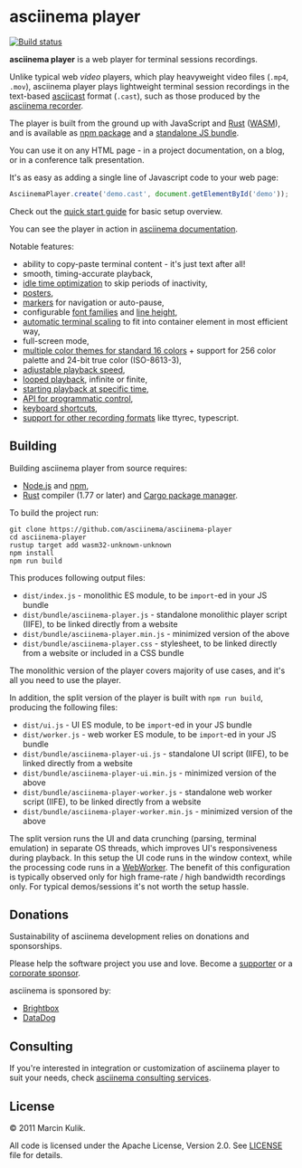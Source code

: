 # asciinema player

[![Build status](https://github.com/asciinema/asciinema-player/actions/workflows/build.yml/badge.svg)](https://github.com/asciinema/asciinema-player/actions/workflows/build.yml)

__asciinema player__ is a web player for terminal sessions recordings.

Unlike typical web _video_ players, which play heavyweight video files (`.mp4`,
`.mov`), asciinema player plays lightweight terminal session recordings in the
text-based [asciicast](https://docs.asciinema.org/manual/asciicast/v2/) format
(`.cast`), such as those produced by the [asciinema
recorder](https://docs.asciinema.org/manual/cli/).

The player is built from the ground up with JavaScript and
[Rust](https://www.rust-lang.org/) ([WASM](https://webassembly.org/)), and is
available as [npm package](https://www.npmjs.com/package/asciinema-player) and a
[standalone JS
bundle](https://github.com/asciinema/asciinema-player/releases/latest).

You can use it on any HTML page - in a project documentation, on a blog, or in a
conference talk presentation.

It's as easy as adding a single line of Javascript code to your web page:

```javascript
AsciinemaPlayer.create('demo.cast', document.getElementById('demo'));
```

Check out the [quick start
guide](https://docs.asciinema.org/manual/player/quick-start/) for basic setup
overview.

You can see the player in action in [asciinema
documentation](https://docs.asciinema.org/manual/player/).

Notable features:

* ability to copy-paste terminal content - it's just text after all!
* smooth, timing-accurate playback,
* [idle time optimization](https://docs.asciinema.org/manual/player/options/#idletimelimit) to skip periods of inactivity,
* [posters](https://docs.asciinema.org/manual/player/options/#poster),
* [markers](https://docs.asciinema.org/manual/player/markers/) for navigation or auto-pause,
* configurable [font families](https://docs.asciinema.org/manual/player/fonts/) and [line height](https://docs.asciinema.org/manual/player/options/#terminallineheight),
* [automatic terminal scaling](https://docs.asciinema.org/manual/player/options/#fit) to fit into container element in most efficient way,
* full-screen mode,
* [multiple color themes for standard 16 colors](https://docs.asciinema.org/manual/player/options/#theme) + support for 256 color palette and 24-bit true color (ISO-8613-3),
* [adjustable playback speed](https://docs.asciinema.org/manual/player/options/#speed),
* [looped playback](https://docs.asciinema.org/manual/player/options/#loop), infinite or finite,
* [starting playback at specific time](https://docs.asciinema.org/manual/player/options/#startat),
* [API for programmatic control](https://docs.asciinema.org/manual/player/api/),
* [keyboard shortcuts](https://docs.asciinema.org/manual/player/shortcuts/),
* [support for other recording formats](https://docs.asciinema.org/manual/player/parsers/) like ttyrec, typescript.

## Building

Building asciinema player from source requires:

- [Node.js](https://nodejs.org/) and [npm](https://www.npmjs.com/),
- [Rust](https://www.rust-lang.org/) compiler (1.77 or later) and [Cargo package
  manager](https://doc.rust-lang.org/cargo/).

To build the project run:

    git clone https://github.com/asciinema/asciinema-player
    cd asciinema-player
    rustup target add wasm32-unknown-unknown
    npm install
    npm run build

This produces following output files:

- `dist/index.js` - monolithic ES module, to be `import`-ed in your JS bundle
- `dist/bundle/asciinema-player.js` - standalone monolithic player script (IIFE), to be linked directly from a website
- `dist/bundle/asciinema-player.min.js` - minimized version of the above
- `dist/bundle/asciinema-player.css` - stylesheet, to be linked directly from a website or included in a CSS bundle

The monolithic version of the player covers majority of use cases, and it's all
you need to use the player.

In addition, the split version of the player is built with `npm run build`,
producing the following files:

- `dist/ui.js` - UI ES module, to be `import`-ed in your JS bundle
- `dist/worker.js` - web worker ES module, to be `import`-ed in your JS bundle
- `dist/bundle/asciinema-player-ui.js` - standalone UI script (IIFE), to be linked directly from a website
- `dist/bundle/asciinema-player-ui.min.js` - minimized version of the above
- `dist/bundle/asciinema-player-worker.js` - standalone web worker script (IIFE), to be linked directly from a website
- `dist/bundle/asciinema-player-worker.min.js` - minimized version of the above

The split version runs the UI and data crunching (parsing, terminal emulation)
in separate OS threads, which improves UI's responsiveness during playback. In
this setup the UI code runs in the window context, while the processing code
runs in a
[WebWorker](https://developer.mozilla.org/en-US/docs/Web/API/Web_Workers_API).
The benefit of this configuration is typically observed only for high
frame-rate / high bandwidth recordings only. For typical demos/sessions it's
not worth the setup hassle.

## Donations

Sustainability of asciinema development relies on donations and sponsorships.

Please help the software project you use and love. Become a
[supporter](https://docs.asciinema.org/donations/#individuals) or a [corporate
sponsor](https://docs.asciinema.org/donations/#corporate-sponsorship).

asciinema is sponsored by:

- [Brightbox](https://www.brightbox.com/)
- [DataDog](https://datadoghq.com/)

## Consulting

If you're interested in integration or customization of asciinema player to suit
your needs, check [asciinema consulting
services](https://docs.asciinema.org/consulting/).

## License

© 2011 Marcin Kulik.

All code is licensed under the Apache License, Version 2.0. See
[LICENSE](./LICENSE) file for details.
